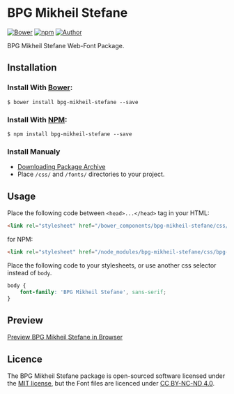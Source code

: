 # BPG Mikheil Stefane

[![Bower](https://img.shields.io/bower/v/bpg-mikheil-stefane.svg)](http://bower.io/search/?q=bpg-mikheil-stefane)
[![npm](https://img.shields.io/npm/v/bpg-mikheil-stefane.svg)](https://www.npmjs.com/package/bpg-mikheil-stefane)
[![Author](https://img.shields.io/badge/Font_Author-Besarion_Gugushvili-blue.svg)](https://github.com/web-fonts/bpg-mikheil-stefane)

BPG Mikheil Stefane Web-Font Package.

## Installation

### Install With [Bower](http://bower.io):

```
$ bower install bpg-mikheil-stefane --save
```

### Install With [NPM](https://www.npmjs.com):

```
$ npm install bpg-mikheil-stefane --save
```

### Install Manualy

* [Downloading Package Archive](https://github.com/web-fonts/bpg-mikheil-stefane/archive/master.zip)
* Place `/css/` and `/fonts/` directories to your project.

## Usage

Place the following code between `<head>...</head>` tag in your HTML:

```html
<link rel="stylesheet" href="/bower_components/bpg-mikheil-stefane/css/bpg-mikheil-stefane.css">
```

for NPM:

```html
<link rel="stylesheet" href="/node_modules/bpg-mikheil-stefane/css/bpg-mikheil-stefane.css">
```

Place the following code to your stylesheets, or use another css selector instead of `body`.

```css
body {
    font-family: 'BPG Mikheil Stefane', sans-serif;
}
```

## Preview

[Preview BPG Mikheil Stefane in Browser](http://web-fonts.ge/bpg-mikheil-stefane)

## Licence

The BPG Mikheil Stefane package is open-sourced software licensed under the [MIT license](http://opensource.org/licenses/MIT), but the Font files are licenced under [CC BY-NC-ND 4.0](http://creativecommons.org/licenses/by-nc-nd/4.0/).